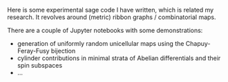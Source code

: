 Here is some experimental sage code I have written, which is related my research. It revolves around (metric) ribbon graphs / combinatorial maps.

There are a couple of Jupyter notebooks with some demonstrations:
* generation of uniformly random unicellular maps using the Chapuy-Feray-Fusy bijection
* cylinder contributions in minimal strata of Abelian differentials and their spin subspaces
* ...
